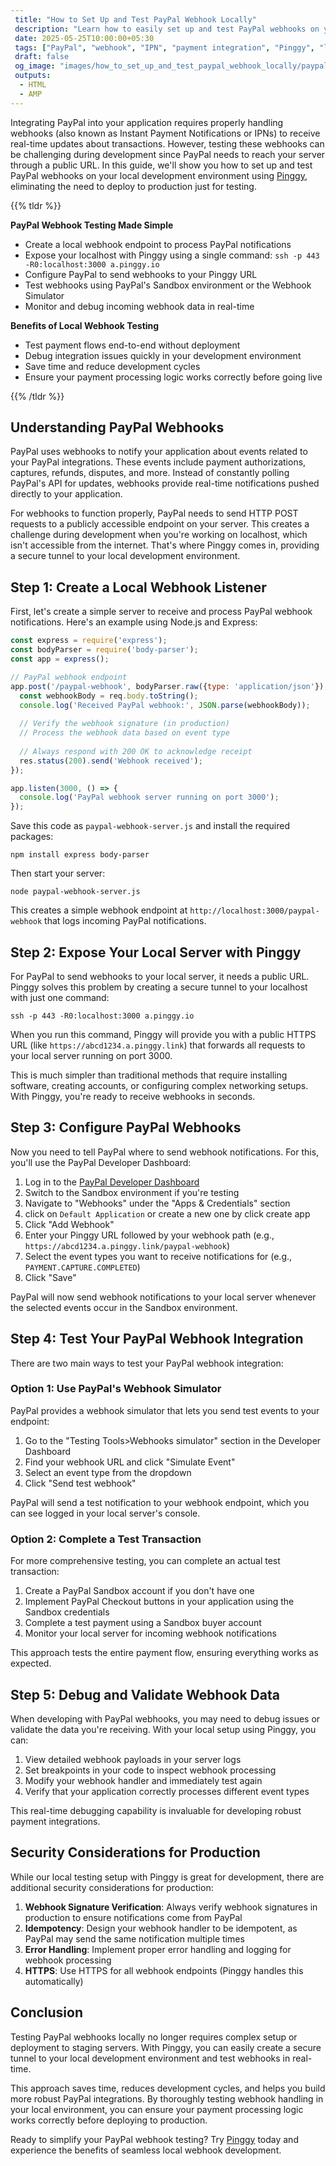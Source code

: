 ```yaml
---
 title: "How to Set Up and Test PayPal Webhook Locally" 
 description: "Learn how to easily set up and test PayPal webhooks on your local development environment. This comprehensive guide covers creating a webhook listener, exposing it with Pinggy, and testing PayPal IPN notifications without deploying to production."
 date: 2025-05-25T10:00:00+05:30
 tags: ["PayPal", "webhook", "IPN", "payment integration", "Pinggy", "localhost"]
 draft: false 
 og_image: "images/how_to_set_up_and_test_paypal_webhook_locally/paypal_webhook_thumbnail.webp"
 outputs:
  - HTML
  - AMP
---
```


Integrating PayPal into your application requires properly handling webhooks (also known as Instant Payment Notifications or IPNs) to receive real-time updates about transactions. However, testing these webhooks can be challenging during development since PayPal needs to reach your server through a public URL. In this guide, we'll show you how to set up and test PayPal webhooks on your local development environment using [Pinggy](https://pinggy.io), eliminating the need to deploy to production just for testing.

{{% tldr %}}

**PayPal Webhook Testing Made Simple**
- Create a local webhook endpoint to process PayPal notifications
- Expose your localhost with Pinggy using a single command: `ssh -p 443 -R0:localhost:3000 a.pinggy.io`
- Configure PayPal to send webhooks to your Pinggy URL
- Test webhooks using PayPal's Sandbox environment or the Webhook Simulator
- Monitor and debug incoming webhook data in real-time

**Benefits of Local Webhook Testing**
- Test payment flows end-to-end without deployment
- Debug integration issues quickly in your development environment
- Save time and reduce development cycles
- Ensure your payment processing logic works correctly before going live

{{% /tldr %}}

## Understanding PayPal Webhooks

PayPal uses webhooks to notify your application about events related to your PayPal integrations. These events include payment authorizations, captures, refunds, disputes, and more. Instead of constantly polling PayPal's API for updates, webhooks provide real-time notifications pushed directly to your application.

For webhooks to function properly, PayPal needs to send HTTP POST requests to a publicly accessible endpoint on your server. This creates a challenge during development when you're working on localhost, which isn't accessible from the internet. That's where Pinggy comes in, providing a secure tunnel to your local development environment.

## Step 1: Create a Local Webhook Listener

First, let's create a simple server to receive and process PayPal webhook notifications. Here's an example using Node.js and Express:

```javascript
const express = require('express');
const bodyParser = require('body-parser');
const app = express();

// PayPal webhook endpoint
app.post('/paypal-webhook', bodyParser.raw({type: 'application/json'}), (req, res) => {
  const webhookBody = req.body.toString();
  console.log('Received PayPal webhook:', JSON.parse(webhookBody));
  
  // Verify the webhook signature (in production)
  // Process the webhook data based on event type
  
  // Always respond with 200 OK to acknowledge receipt
  res.status(200).send('Webhook received');
});

app.listen(3000, () => {
  console.log('PayPal webhook server running on port 3000');
});
```

Save this code as `paypal-webhook-server.js` and install the required packages:

```
npm install express body-parser
```

Then start your server:

```
node paypal-webhook-server.js
```

This creates a simple webhook endpoint at `http://localhost:3000/paypal-webhook` that logs incoming PayPal notifications.

## Step 2: Expose Your Local Server with Pinggy

For PayPal to send webhooks to your local server, it needs a public URL. Pinggy solves this problem by creating a secure tunnel to your localhost with just one command:

```
ssh -p 443 -R0:localhost:3000 a.pinggy.io
```

When you run this command, Pinggy will provide you with a public HTTPS URL (like `https://abcd1234.a.pinggy.link`) that forwards all requests to your local server running on port 3000.

This is much simpler than traditional methods that require installing software, creating accounts, or configuring complex networking setups. With Pinggy, you're ready to receive webhooks in seconds.

## Step 3: Configure PayPal Webhooks

Now you need to tell PayPal where to send webhook notifications. For this, you'll use the PayPal Developer Dashboard:

1. Log in to the [PayPal Developer Dashboard](https://developer.paypal.com/dashboard/)
2. Switch to the Sandbox environment if you're testing
3. Navigate to "Webhooks" under the "Apps & Credentials" section
4. click on `Default Application` or create a new one by click create app
4. Click "Add Webhook"
5. Enter your Pinggy URL followed by your webhook path (e.g., `https://abcd1234.a.pinggy.link/paypal-webhook`)
6. Select the event types you want to receive notifications for (e.g., `PAYMENT.CAPTURE.COMPLETED`)
7. Click "Save"

PayPal will now send webhook notifications to your local server whenever the selected events occur in the Sandbox environment.

## Step 4: Test Your PayPal Webhook Integration

There are two main ways to test your PayPal webhook integration:

### Option 1: Use PayPal's Webhook Simulator

PayPal provides a webhook simulator that lets you send test events to your endpoint:

1. Go to the "Testing Tools>Webhooks simulator" section in the Developer Dashboard
2. Find your webhook URL and click "Simulate Event"
3. Select an event type from the dropdown
4. Click "Send test webhook"

PayPal will send a test notification to your webhook endpoint, which you can see logged in your local server's console.

### Option 2: Complete a Test Transaction

For more comprehensive testing, you can complete an actual test transaction:

1. Create a PayPal Sandbox account if you don't have one
2. Implement PayPal Checkout buttons in your application using the Sandbox credentials
3. Complete a test payment using a Sandbox buyer account
4. Monitor your local server for incoming webhook notifications

This approach tests the entire payment flow, ensuring everything works as expected.

## Step 5: Debug and Validate Webhook Data

When developing with PayPal webhooks, you may need to debug issues or validate the data you're receiving. With your local setup using Pinggy, you can:

1. View detailed webhook payloads in your server logs
2. Set breakpoints in your code to inspect webhook processing
3. Modify your webhook handler and immediately test again
4. Verify that your application correctly processes different event types

This real-time debugging capability is invaluable for developing robust payment integrations.

## Security Considerations for Production

While our local testing setup with Pinggy is great for development, there are additional security considerations for production:

1. **Webhook Signature Verification**: Always verify webhook signatures in production to ensure notifications come from PayPal
2. **Idempotency**: Design your webhook handler to be idempotent, as PayPal may send the same notification multiple times
3. **Error Handling**: Implement proper error handling and logging for webhook processing
4. **HTTPS**: Use HTTPS for all webhook endpoints (Pinggy handles this automatically)

## Conclusion

Testing PayPal webhooks locally no longer requires complex setup or deployment to staging servers. With Pinggy, you can easily create a secure tunnel to your local development environment and test webhooks in real-time.

This approach saves time, reduces development cycles, and helps you build more robust PayPal integrations. By thoroughly testing webhook handling in your local environment, you can ensure your payment processing logic works correctly before deploying to production.

Ready to simplify your PayPal webhook testing? Try [Pinggy](https://pinggy.io) today and experience the benefits of seamless local webhook development.
